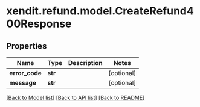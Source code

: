 # xendit.refund.model.CreateRefund400Response


## Properties
| Name | Type | Description | Notes |
| ------------ | ------------- | ------------- | ------------- |
| **error_code** | **str** |  | [optional]  |
| **message** | **str** |  | [optional]  |


[[Back to Model list]](../README.md#documentation-for-models) [[Back to API list]](../README.md#documentation-for-api-endpoints) [[Back to README]](../README.md)


